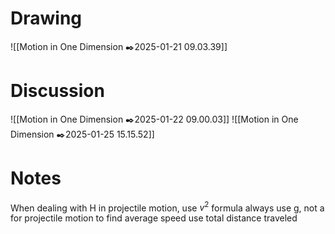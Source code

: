 # Drawing
![[Motion in One Dimension ✒️2025-01-21 09.03.39]]
# Discussion
![[Motion in One Dimension ✒️2025-01-22 09.00.03]]
![[Motion in One Dimension ✒️2025-01-25 15.15.52]]
# Notes
When dealing with H in projectile motion, use $v^2$ formula
always use g, not a for projectile motion
to find average speed use total distance traveled